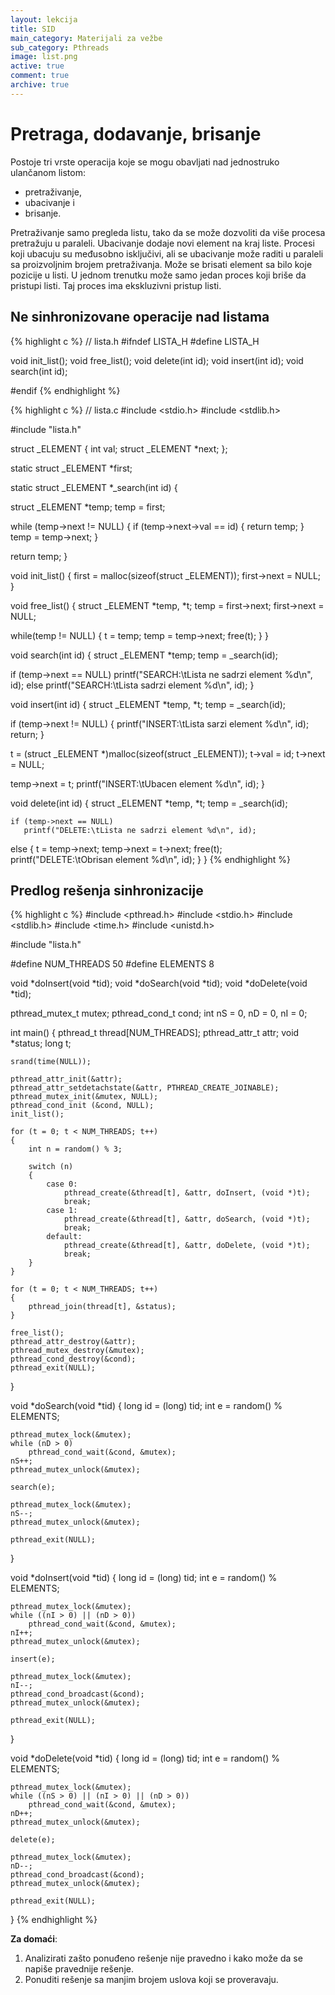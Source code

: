 ```yaml
---
layout: lekcija
title: SID
main_category: Materijali za vežbe
sub_category: Pthreads
image: list.png
active: true
comment: true
archive: true
---
```


# Pretraga, dodavanje, brisanje

Postoje tri vrste operacija koje se mogu obavljati nad jednostruko ulančanom listom:

* pretraživanje,
* ubacivanje i
* brisanje.

Pretraživanje samo pregleda listu, tako da se može dozvoliti da više procesa pretražuju u paraleli. Ubacivanje dodaje novi element na kraj liste. Procesi koji ubacuju su međusobno isključivi, ali se ubacivanje može raditi u paraleli sa proizvoljnim brojem pretraživanja. Može se brisati element sa bilo koje pozicije u listi. U jednom trenutku može samo jedan proces koji briše da pristupi listi. Taj proces ima ekskluzivni pristup listi.


## Ne sinhronizovane operacije nad listama

{% highlight c %}
// lista.h
#ifndef LISTA_H
#define LISTA_H

void init_list();
void free_list();
void delete(int id);
void insert(int id);
void search(int id);

#endif
{% endhighlight %}

{% highlight c %}
// lista.c
#include <stdio.h>
#include <stdlib.h>

#include "lista.h"

struct _ELEMENT
{
    int val;
    struct _ELEMENT *next;
};

static struct _ELEMENT *first;

static struct _ELEMENT *_search(int id)
{

   struct _ELEMENT *temp;
   temp = first;

   while (temp->next != NULL)
   {
       if (temp->next->val == id)
       {
           return temp;
       }
       temp = temp->next;
   }

   return temp;
}

void init_list()
{
   first = malloc(sizeof(struct _ELEMENT));
   first->next = NULL;
}

void free_list()
{
   struct _ELEMENT *temp, *t;
   temp = first->next;
   first->next = NULL;

   while(temp != NULL)
   {
       t = temp;
       temp = temp->next;
       free(t);
   }
}

void search(int id)
{
   struct _ELEMENT *temp;
   temp = _search(id);

   if (temp->next == NULL)
       printf("SEARCH:\tLista ne sadrzi element %d\n", id);
   else
       printf("SEARCH:\tLista sadrzi element %d\n", id);
}

void insert(int id)
{
   struct _ELEMENT *temp, *t;
   temp = _search(id);

   if (temp->next != NULL)
   {
        printf("INSERT:\tLista sarzi element %d\n", id);
        return;
   }

   t = (struct _ELEMENT *)malloc(sizeof(struct _ELEMENT));
   t->val = id;
   t->next = NULL;

   temp->next = t;
   printf("INSERT:\tUbacen element %d\n", id);
}

void delete(int id)
{
    struct _ELEMENT *temp, *t;
    temp = _search(id);

    if (temp->next == NULL)
       printf("DELETE:\tLista ne sadrzi element %d\n", id);
   else
   {
       t = temp->next;
       temp->next = t->next;
       free(t);
       printf("DELETE:\tObrisan element %d\n", id);
   }
}
{% endhighlight %}

## Predlog rešenja sinhronizacije

{% highlight c %}
#include <pthread.h>
#include <stdio.h>
#include <stdlib.h>
#include <time.h>
#include <unistd.h>

#include "lista.h"

#define NUM_THREADS 50
#define ELEMENTS 8

void *doInsert(void *tid);
void *doSearch(void *tid);
void *doDelete(void *tid);

pthread_mutex_t mutex;
pthread_cond_t cond;
int nS = 0, nD = 0, nI = 0;

int main()
{
    pthread_t thread[NUM_THREADS];
    pthread_attr_t attr;
    void *status;
    long t;

    srand(time(NULL));

    pthread_attr_init(&attr);
    pthread_attr_setdetachstate(&attr, PTHREAD_CREATE_JOINABLE);
    pthread_mutex_init(&mutex, NULL);
    pthread_cond_init (&cond, NULL);
    init_list();

    for (t = 0; t <	NUM_THREADS; t++)
    {
        int n = random() % 3;

        switch (n)
        {
            case 0:
                pthread_create(&thread[t], &attr, doInsert, (void *)t);
                break;
            case 1:
                pthread_create(&thread[t], &attr, doSearch, (void *)t);
                break;
            default:
                pthread_create(&thread[t], &attr, doDelete, (void *)t);
                break;
        }
    }

    for (t = 0; t < NUM_THREADS; t++)
    {
        pthread_join(thread[t], &status);
    }

    free_list();
    pthread_attr_destroy(&attr);
    pthread_mutex_destroy(&mutex);
    pthread_cond_destroy(&cond);
    pthread_exit(NULL);
}

void *doSearch(void *tid)
{
    long id = (long) tid;
    int e = random() % ELEMENTS;

    pthread_mutex_lock(&mutex);
    while (nD > 0)
        pthread_cond_wait(&cond, &mutex);
    nS++;
    pthread_mutex_unlock(&mutex);

    search(e);

    pthread_mutex_lock(&mutex);
    nS--;
    pthread_mutex_unlock(&mutex);

    pthread_exit(NULL);
}

void *doInsert(void *tid)
{
    long id = (long) tid;
    int e = random() % ELEMENTS;

    pthread_mutex_lock(&mutex);
    while ((nI > 0) || (nD > 0))
        pthread_cond_wait(&cond, &mutex);
    nI++;
    pthread_mutex_unlock(&mutex);

    insert(e);

    pthread_mutex_lock(&mutex);
    nI--;
    pthread_cond_broadcast(&cond);
    pthread_mutex_unlock(&mutex);

    pthread_exit(NULL);
}

void *doDelete(void *tid)
{
    long id = (long) tid;
    int e = random() % ELEMENTS;

    pthread_mutex_lock(&mutex);
    while ((nS > 0) || (nI > 0) || (nD > 0))
        pthread_cond_wait(&cond, &mutex);
    nD++;
    pthread_mutex_unlock(&mutex);

    delete(e);

    pthread_mutex_lock(&mutex);
    nD--;
    pthread_cond_broadcast(&cond);
    pthread_mutex_unlock(&mutex);

    pthread_exit(NULL);
}
{% endhighlight %}

**Za domaći**:

1. Analizirati zašto ponuđeno rešenje nije pravedno i kako može da se napiše pravednije rešenje.
2. Ponuditi rešenje sa manjim brojem uslova koji se proveravaju.
